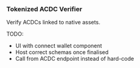 ### Tokenized ACDC Verifier

Verify ACDCs linked to native assets.

TODO:
- UI with connect wallet component
- Host correct schemas once finalised
- Call from ACDC endpoint instead of hard-code
